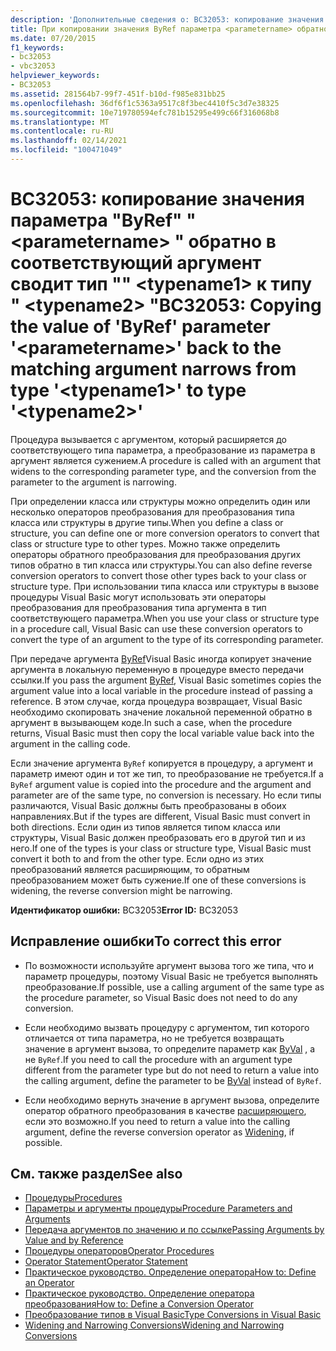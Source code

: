 ```yaml
---
description: 'Дополнительные сведения о: BC32053: копирование значения параметра "ByRef" " <parametername> " обратно в соответствующий аргумент позволяет сократить тип "" <typename1> до типа " <typename2> "'
title: При копировании значения ByRef параметра <parametername> обратно в соответствующий аргумент тип <typename1> сужается в тип <typename2>
ms.date: 07/20/2015
f1_keywords:
- bc32053
- vbc32053
helpviewer_keywords:
- BC32053
ms.assetid: 281564b7-99f7-451f-b10d-f985e831bb25
ms.openlocfilehash: 36df6f1c5363a9517c8f3bec4410f5c3d7e38325
ms.sourcegitcommit: 10e719780594efc781b15295e499c66f316068b8
ms.translationtype: MT
ms.contentlocale: ru-RU
ms.lasthandoff: 02/14/2021
ms.locfileid: "100471049"
---
```

# <a name="bc32053-copying-the-value-of-byref-parameter-parametername-back-to-the-matching-argument-narrows-from-type-typename1-to-type-typename2"></a><span data-ttu-id="87248-103">BC32053: копирование значения параметра "ByRef" " \<parametername> " обратно в соответствующий аргумент сводит тип "" \<typename1> к типу " \<typename2> "</span><span class="sxs-lookup"><span data-stu-id="87248-103">BC32053: Copying the value of 'ByRef' parameter '\<parametername>' back to the matching argument narrows from type '\<typename1>' to type '\<typename2>'</span></span>

<span data-ttu-id="87248-104">Процедура вызывается с аргументом, который расширяется до соответствующего типа параметра, а преобразование из параметра в аргумент является сужением.</span><span class="sxs-lookup"><span data-stu-id="87248-104">A procedure is called with an argument that widens to the corresponding parameter type, and the conversion from the parameter to the argument is narrowing.</span></span>

 <span data-ttu-id="87248-105">При определении класса или структуры можно определить один или несколько операторов преобразования для преобразования типа класса или структуры в другие типы.</span><span class="sxs-lookup"><span data-stu-id="87248-105">When you define a class or structure, you can define one or more conversion operators to convert that class or structure type to other types.</span></span> <span data-ttu-id="87248-106">Можно также определить операторы обратного преобразования для преобразования других типов обратно в тип класса или структуры.</span><span class="sxs-lookup"><span data-stu-id="87248-106">You can also define reverse conversion operators to convert those other types back to your class or structure type.</span></span> <span data-ttu-id="87248-107">При использовании типа класса или структуры в вызове процедуры Visual Basic могут использовать эти операторы преобразования для преобразования типа аргумента в тип соответствующего параметра.</span><span class="sxs-lookup"><span data-stu-id="87248-107">When you use your class or structure type in a procedure call, Visual Basic can use these conversion operators to convert the type of an argument to the type of its corresponding parameter.</span></span>

 <span data-ttu-id="87248-108">При передаче аргумента [ByRef](../modifiers/byref.md)Visual Basic иногда копирует значение аргумента в локальную переменную в процедуре вместо передачи ссылки.</span><span class="sxs-lookup"><span data-stu-id="87248-108">If you pass the argument [ByRef](../modifiers/byref.md), Visual Basic sometimes copies the argument value into a local variable in the procedure instead of passing a reference.</span></span> <span data-ttu-id="87248-109">В этом случае, когда процедура возвращает, Visual Basic необходимо скопировать значение локальной переменной обратно в аргумент в вызывающем коде.</span><span class="sxs-lookup"><span data-stu-id="87248-109">In such a case, when the procedure returns, Visual Basic must then copy the local variable value back into the argument in the calling code.</span></span>

 <span data-ttu-id="87248-110">Если значение аргумента `ByRef` копируется в процедуру, а аргумент и параметр имеют один и тот же тип, то преобразование не требуется.</span><span class="sxs-lookup"><span data-stu-id="87248-110">If a `ByRef` argument value is copied into the procedure and the argument and parameter are of the same type, no conversion is necessary.</span></span> <span data-ttu-id="87248-111">Но если типы различаются, Visual Basic должны быть преобразованы в обоих направлениях.</span><span class="sxs-lookup"><span data-stu-id="87248-111">But if the types are different, Visual Basic must convert in both directions.</span></span> <span data-ttu-id="87248-112">Если один из типов является типом класса или структуры, Visual Basic должен преобразовать его в другой тип и из него.</span><span class="sxs-lookup"><span data-stu-id="87248-112">If one of the types is your class or structure type, Visual Basic must convert it both to and from the other type.</span></span> <span data-ttu-id="87248-113">Если одно из этих преобразований является расширяющим, то обратным преобразованием может быть сужение.</span><span class="sxs-lookup"><span data-stu-id="87248-113">If one of these conversions is widening, the reverse conversion might be narrowing.</span></span>

 <span data-ttu-id="87248-114">**Идентификатор ошибки:** BC32053</span><span class="sxs-lookup"><span data-stu-id="87248-114">**Error ID:** BC32053</span></span>

## <a name="to-correct-this-error"></a><span data-ttu-id="87248-115">Исправление ошибки</span><span class="sxs-lookup"><span data-stu-id="87248-115">To correct this error</span></span>

- <span data-ttu-id="87248-116">По возможности используйте аргумент вызова того же типа, что и параметр процедуры, поэтому Visual Basic не требуется выполнять преобразование.</span><span class="sxs-lookup"><span data-stu-id="87248-116">If possible, use a calling argument of the same type as the procedure parameter, so Visual Basic does not need to do any conversion.</span></span>

- <span data-ttu-id="87248-117">Если необходимо вызвать процедуру с аргументом, тип которого отличается от типа параметра, но не требуется возвращать значение в аргумент вызова, то определите параметр как [ByVal](../modifiers/byval.md) , а не `ByRef`.</span><span class="sxs-lookup"><span data-stu-id="87248-117">If you need to call the procedure with an argument type different from the parameter type but do not need to return a value into the calling argument, define the parameter to be [ByVal](../modifiers/byval.md) instead of `ByRef`.</span></span>

- <span data-ttu-id="87248-118">Если необходимо вернуть значение в аргумент вызова, определите оператор обратного преобразования в качестве [расширяющего](../modifiers/widening.md), если это возможно.</span><span class="sxs-lookup"><span data-stu-id="87248-118">If you need to return a value into the calling argument, define the reverse conversion operator as [Widening](../modifiers/widening.md), if possible.</span></span>

## <a name="see-also"></a><span data-ttu-id="87248-119">См. также раздел</span><span class="sxs-lookup"><span data-stu-id="87248-119">See also</span></span>

- [<span data-ttu-id="87248-120">Процедуры</span><span class="sxs-lookup"><span data-stu-id="87248-120">Procedures</span></span>](../../programming-guide/language-features/procedures/index.md)
- [<span data-ttu-id="87248-121">Параметры и аргументы процедуры</span><span class="sxs-lookup"><span data-stu-id="87248-121">Procedure Parameters and Arguments</span></span>](../../programming-guide/language-features/procedures/procedure-parameters-and-arguments.md)
- [<span data-ttu-id="87248-122">Передача аргументов по значению и по ссылке</span><span class="sxs-lookup"><span data-stu-id="87248-122">Passing Arguments by Value and by Reference</span></span>](../../programming-guide/language-features/procedures/passing-arguments-by-value-and-by-reference.md)
- [<span data-ttu-id="87248-123">Процедуры операторов</span><span class="sxs-lookup"><span data-stu-id="87248-123">Operator Procedures</span></span>](../../programming-guide/language-features/procedures/operator-procedures.md)
- [<span data-ttu-id="87248-124">Operator Statement</span><span class="sxs-lookup"><span data-stu-id="87248-124">Operator Statement</span></span>](../statements/operator-statement.md)
- [<span data-ttu-id="87248-125">Практическое руководство. Определение оператора</span><span class="sxs-lookup"><span data-stu-id="87248-125">How to: Define an Operator</span></span>](../../programming-guide/language-features/procedures/how-to-define-an-operator.md)
- [<span data-ttu-id="87248-126">Практическое руководство. Определение оператора преобразования</span><span class="sxs-lookup"><span data-stu-id="87248-126">How to: Define a Conversion Operator</span></span>](../../programming-guide/language-features/procedures/how-to-define-a-conversion-operator.md)
- [<span data-ttu-id="87248-127">Преобразование типов в Visual Basic</span><span class="sxs-lookup"><span data-stu-id="87248-127">Type Conversions in Visual Basic</span></span>](../../programming-guide/language-features/data-types/type-conversions.md)
- [<span data-ttu-id="87248-128">Widening and Narrowing Conversions</span><span class="sxs-lookup"><span data-stu-id="87248-128">Widening and Narrowing Conversions</span></span>](../../programming-guide/language-features/data-types/widening-and-narrowing-conversions.md)
